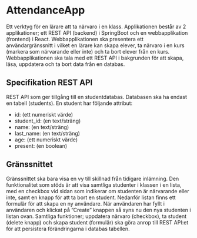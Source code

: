 # AttendanceApp

Ett verktyg för en lärare att ta närvaro i en klass. Applikationen består av 2 
applikationer; ett REST API (backend) i SpringBoot och en webbapplikation 
(frontend) i React. Webbapplikationen ska presentera ett användargränssnitt i 
vilket en lärare kan skapa elever, ta närvaro i en kurs (markera som närvarande 
eller inte) och ta bort elever från en kurs. Webbapplikationen ska tala med ett 
REST API i bakgrunden för att skapa, läsa, uppdatera och ta bort data från en 
databas.


## Specifikation REST API

REST API som ger tillgång till en studentdatabas. Databasen 
ska ha endast en tabell (students). En student har följande attribut: 
- id: (ett numeriskt värde) 
- student_id: (en text/sträng) 
- name: (en text/sträng) 
- last_name: (en text/sträng) 
- age: (ett numeriskt värde) 
- present: (en boolean) 

## Gränssnittet

Gränssnittet ska bara visa en vy till skillnad från tidigare inlämning. Den 
funktionalitet som stöds är att visa samtliga studenter i klassen i en lista, med en 
checkbox vid sidan som indikerar om studenten är närvarande eller inte, samt 
en knapp för att ta bort en student. Nedanför listan finns ett formulär för att 
skapa en ny användare. När användaren har fyllt i användaren och klickat på 
”Create” knappen så syns nu den nya studenten i listan ovan. Samtliga 
funktioner; uppdatera närvaro (checkbox), ta student (delete knapp) och skapa 
student (formulär) ska göra anrop till REST API:et för att persistera 
förändringarna i databas tabellen. 
